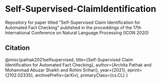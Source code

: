 # Self-Supervised-ClaimIdentification
Repository for paper titled "Self-Supervised Claim Identification for Automated Fact Checking" published in the proceddings of the 17th International Conference on Natural Language Processing (ICON 2020)

## Citation

@misc{pathak2021selfsupervised,
      title={Self-Supervised Claim Identification for Automated Fact Checking}, 
      author={Archita Pathak and Mohammad Abuzar Shaikh and Rohini Srihari},
      year={2021},
      eprint={2102.02335},
      archivePrefix={arXiv},
      primaryClass={cs.CL}
}
